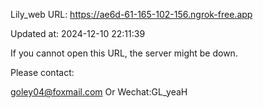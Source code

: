 Lily_web URL: https://ae6d-61-165-102-156.ngrok-free.app

Updated at: 2024-12-10 22:11:39

If you cannot open this URL, the server might be down.

Please contact: 

goley04@foxmail.com Or Wechat:GL_yeaH